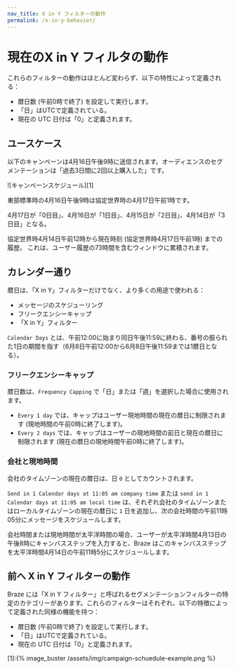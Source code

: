```yaml
---
nav_title: X in Y フィルターの動作
permalink: /x-in-y-behavior/
---
```


# 現在のX in Y フィルタの動作

これらのフィルターの動作はほとんど変わらず、以下の特性によって定義される：

- 暦日数 (午前0時で終了) を設定して実行します。
- 「日」はUTCで定義されている。
- 現在の UTC 日付は「0」と定義されます。

## ユースケース

以下のキャンペーンは4月16日午後9時に送信されます。オーディエンスのセグメンテーションは「過去3日間に2回以上購入した」です。

![キャンペーンスケジュール][1]

東部標準時の4月16日午後9時は協定世界時の4月17日午前1時です。

4月17日が「0日目」、4月16日が「1日目」、4月15日が「2日目」、4月14日が「3日目」となる。

協定世界時4月14日午前12時から現在時刻 (協定世界時4月17日午前1時) までの履歴。
これは、ユーザー履歴の73時間を含むウィンドウに累積されます。

## カレンダー通り

暦日は、「X in Y」フィルターだけでなく、より多くの用途で使われる：

- メッセージのスケジューリング
- フリークエンシーキャップ
- 「X in Y」フィルター

`Calendar Days` とは、午前12:00に始まり同日午後11:59に終わる、番号の振られた1日の期間を指す（6月8日午前12:00から6月8日午後11:59までは1暦日となる）。

### フリークエンシーキャップ

暦日数は、`Frequency Capping` で「日」または「週」を選択した場合に使用されます。

- `Every 1 day` では、キャップはユーザー現地時間の現在の暦日に制限されます (現地時間の午前0時に終了します)。
- `Every 2 days` では、キャップはユーザーの現地時間の前日と現在の暦日に制限されます (現在の暦日の現地時間午前0時に終了します)。

### 会社と現地時間

会社のタイムゾーンの現在の暦日は、日 `0` としてカウントされます。

`Send in 1 Calendar days at 11:05 am company time` または `send in 1 Calendar days at 11:05 am local time` は、それぞれ会社のタイムゾーンまたはローカルタイムゾーンの現在の暦日に `1` 日を追加し、次の会社時間の午前11時05分にメッセージをスケジュールします。

会社時間または現地時間が太平洋時間の場合、ユーザーが太平洋時間4月13日の午後8時にキャンバスステップを入力すると、Braze はこのキャンバスステップを太平洋時間4月14日の午前11時5分にスケジュールします。

## 前へ X in Y フィルターの動作

Braze には「X in Y フィルター」と呼ばれるセグメンテーションフィルターの特定のカテゴリーがあります。これらのフィルターはそれぞれ、以下の特徴によって定義された同様の機能を持つ：

- 暦日数 (午前0時で終了) を設定して実行します。
- 「日」はUTCで定義されている。
- 現在の UTC 日付は「0」と定義されます。



[1]:{% image_buster /assets/img/campaign-schuedule-example.png %}
